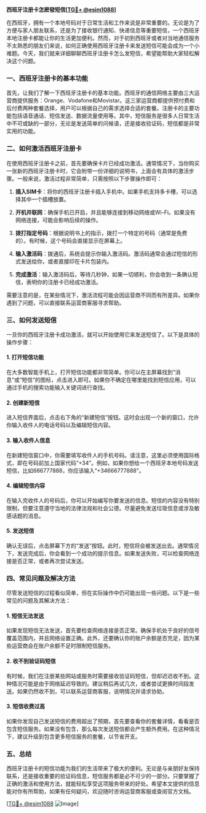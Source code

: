 **西班牙注册卡怎麽發短信[[TG💪+ @esim1088](https://t.me/s/esim1088)]**

在西班牙，拥有一个本地号码对于日常生活和工作来说是非常重要的。无论是为了方便与家人朋友联系，还是为了接收银行通知、快递信息等重要短信，一个西班牙本地注册卡都能让你的生活更加便利。然而，对于初到西班牙或者对当地通信服务不太熟悉的朋友们来说，如何正确使用西班牙注册卡来发送短信可能会成为一个小难题。今天，我们就来详细聊聊西班牙注册卡怎么发短信，希望能帮助大家轻松解决这个问题。

### 一、西班牙注册卡的基本功能

首先，让我们了解一下西班牙注册卡的基本功能。西班牙的通信网络主要由三大运营商提供服务：Orange、Vodafone和Movistar。这三家运营商都提供预付费和后付费两种套餐选择，用户可以根据自己的需求选择合适的套餐。注册卡的主要功能包括语音通话、短信发送、数据流量使用等。其中，短信服务是很多人日常生活中不可或缺的一部分，无论是发送简单的问候语，还是接收验证码，短信都是非常实用的功能。

### 二、如何激活西班牙注册卡

在使用西班牙注册卡之前，首先要确保卡片已经成功激活。通常情况下，当你购买一张新的西班牙注册卡时，它会附带一份详细的说明书，上面会有具体的激活步骤。一般来说，激活过程非常简单，只需按照以下步骤操作即可：

1. **插入SIM卡**：将你的西班牙注册卡插入手机中。如果手机支持多卡槽，可以选择其中一个插槽放置。
   
2. **开机并联网**：确保手机已开启，并且能够连接到移动网络或Wi-Fi。如果没有网络连接，可能会影响后续的操作。

3. **拨打指定号码**：根据说明书上的指示，拨打一个特定的号码（通常是免费的）。有时候，这个号码会直接显示在屏幕上。

4. **输入激活码**：拨通后，系统会提示你输入激活码。激活码通常会通过短信的形式发送给你，或者直接印在卡片包装内。

5. **完成激活**：输入激活码后，等待几秒钟，如果一切顺利，你会收到一条确认短信，表明你的注册卡已经成功激活。

需要注意的是，在某些情况下，激活流程可能会因运营商不同而有所差异。如果你遇到了问题，可以直接联系运营商客服寻求帮助。

### 三、如何发送短信

一旦你的西班牙注册卡成功激活，就可以开始使用它来发送短信了。以下是具体的操作步骤：

#### 1. 打开短信功能

在大多数智能手机上，打开短信功能都非常简单。你可以在主屏幕找到“消息”或“短信”的图标，点击进入即可。如果你不确定在哪里能找到短信应用，可以通过手机的搜索功能输入关键词进行查找。

#### 2. 创建新短信

进入短信界面后，点击右下角的“新建短信”按钮。这时会出现一个新的窗口，允许你输入收件人的电话号码以及编辑短信内容。

#### 3. 输入收件人信息

在新建短信窗口中，你需要填写收件人的手机号码。请注意，这里必须使用国际格式，即在号码前加上国家代码“+34”。例如，如果你想给一个西班牙本地号码发送短信，比如666777888，你应该输入“+34666777888”。

#### 4. 编辑短信内容

在输入完收件人的号码后，你可以开始编写你要发送的信息。短信的内容没有特别限制，但要注意遵守当地的法律法规和社会公德。尽量避免发送垃圾信息或涉及敏感话题的消息。

#### 5. 发送短信

确认无误后，点击屏幕下方的“发送”按钮。此时，短信将会被发送出去。通常情况下，发送完成后，你会看到一个成功的提示信息。如果发送失败，可以检查网络连接是否正常，或者再次尝试发送。

### 四、常见问题及解决方法

尽管发送短信的过程看似简单，但在实际操作中仍可能出现一些问题。以下是一些常见的问题及其解决方法：

#### 1. 短信无法发送

如果发现短信无法发送，首先要检查网络连接是否正常。确保手机处于良好的信号覆盖范围内，并且网络设置正确。此外，还要确认你的账户余额是否充足，因为某些运营商会在账户余额不足时限制短信服务。

#### 2. 收不到验证码短信

有时候，我们在注册某些网站或服务时需要接收验证码短信，但却迟迟收不到。这种情况可能是由于网络延迟导致的。建议稍后再试几次，或者尝试更换时间段发送。如果仍然收不到，可以联系运营商客服，说明情况并请求协助。

#### 3. 短信收费过高

如果你发现自己发送短信的费用超出了预期，首先要查看你的套餐详情，看看是否包含短信服务。如果没有包含，那么每次发送短信都会产生额外费用。在这种情况下，建议升级到包含更多短信服务的套餐，以节省开支。

### 五、总结

西班牙注册卡的短信功能为我们的生活带来了极大的便利。无论是与亲朋好友保持联系，还是接收重要的验证码信息，短信服务都是必不可少的一部分。只要掌握了正确的激活和使用方法，就能轻松享受这项服务带来的好处。希望本文提供的信息能对你有所帮助，如果有任何疑问，欢迎随时咨询运营商客服或查阅官方文档。

[[TG💪+ @esim1088](https://t.me/s/esim1088) ![Image](https://i.postimg.cc/4NQfJmqS/Snipaste-2025-05-13-00-14-12.png)]